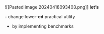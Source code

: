 ![[Pasted image 20240418093403.png]]
**let’s** 

**-** change lower-**ed** practical utility 

- by implementing benchmarks 